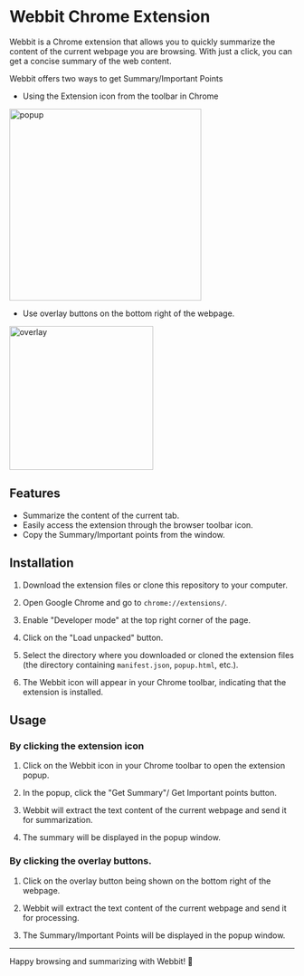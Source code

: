 # Webbit Chrome Extension

Webbit is a Chrome extension that allows you to quickly summarize the content of the current webpage you are browsing. With just a click, you can get a concise summary of the web content.

Webbit offers two ways to get Summary/Important Points
* Using the Extension icon from the toolbar in Chrome
<img width="339" alt="popup" src="https://github.com/apurvaone/Webbit/assets/57245377/fc68b455-82ac-4099-8904-e419f4a34816">

* Use overlay buttons on the bottom right of the webpage.
<img width="254" alt="overlay" src="https://github.com/apurvaone/Webbit/assets/57245377/c6e8491f-8dc6-46f9-b9c0-242b33a90b89">


## Features

- Summarize the content of the current tab.
- Easily access the extension through the browser toolbar icon.
- Copy the Summary/Important points from the window.

## Installation

1. Download the extension files or clone this repository to your computer.

2. Open Google Chrome and go to `chrome://extensions/`.

3. Enable "Developer mode" at the top right corner of the page.

4. Click on the "Load unpacked" button.

5. Select the directory where you downloaded or cloned the extension files (the directory containing `manifest.json`, `popup.html`, etc.).

6. The Webbit icon will appear in your Chrome toolbar, indicating that the extension is installed.
   

## Usage

### By clicking the extension icon

1. Click on the Webbit icon in your Chrome toolbar to open the extension popup.

2. In the popup, click the "Get Summary"/ Get Important points button.

3. Webbit will extract the text content of the current webpage and send it for summarization.

4. The summary will be displayed in the popup window.

### By clicking the overlay buttons.

1. Click on the overlay button being shown on the bottom right of the webpage.

2. Webbit will extract the text content of the current webpage and send it for processing.

3. The Summary/Important Points  will be displayed in the popup window.



---
Happy browsing and summarizing with Webbit! 🚀

